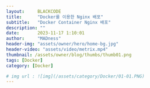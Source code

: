 ```yaml
---
layout:     BLACKCODE
title:      "Docker를 이용한 Nginx 배포"
subtitle:   "Docker Container Nginx 배포"
description: ""
date:       2023-11-17 1:10:01
author:     "MADness"
header-img: "assets/owner/hero/home-bg.jpg"
header-video: "assets/video/metrix.mp4"
thumbnail: /assets/owner/blog/thumbs/thumb01.png
tags: [Docker]
category: [Docker]

# img url : ![img](/assets/category/Docker/01-01.PNG)
---
```

#